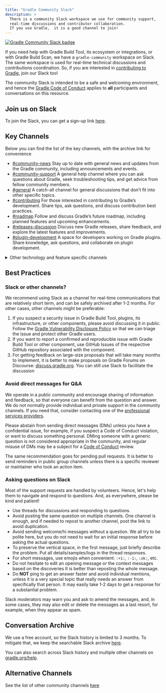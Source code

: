```yaml
---
title: "Gradle Community Slack"
description: >
  There is a community Slack workspace we use for community support,
  real-time discussions and contributor collaboration.
  If you use Gradle,  it is a good channel to join!
---
```


[![Gradle Community Slack badge](https://img.shields.io/badge/slack-Join%20the%20channel-brightgreen?style=flat&logo=slack)](https://gradle.org/slack-invite)

If you need help with Gradle Build Tool, its ecosystem or integrations, or with Gradle Build Scan,
we have a `gradle-community` workspace on Slack.
The same workspace is used for real-time technical discussions and contributions coordination.
So, if you are interested in [contributing to Gradle](./README.md), join our Slack too!

The community Slack is intended to be a safe and welcoming environment,
and hence the [Gradle Code of Conduct](https://gradle.org/conduct/)
applies to **all** participants and conversations on this resource.

## Join us on Slack

To join the Slack, you can get a sign-up link [here](https://gradle.org/slack-invite).

## Key Channels 

Below you can find the list of the key channels, with the archive link for convenience

* [#community-news](https://www.linen.dev/s/gradle-community/c/community-news)
Stay up to date with general news and updates from the Gradle community, including announcements and events.
* [#community-support](https://www.linen.dev/s/gradle-community)
A general help channel where you can ask questions about Gradle, seek troubleshooting tips, and get advice from fellow community members.
* [#general](https://www.linen.dev/s/gradle-community/c/general)
A catch-all channel for general discussions that don’t fit into other specific topics.
* [#contributing](https://www.linen.dev/s/gradle-community/c/contributing)
For those interested in contributing to Gradle’s development. Share tips, ask questions, and discuss contribution best practices.
* [#roadmap](https://www.linen.dev/s/gradle-community/c/roadmap)
Follow and discuss Gradle’s future roadmap, including planned features and upcoming enhancements.
* [#releases-discussion](https://www.linen.dev/s/gradle-community/c/releases-discussion)
Discuss new Gradle releases, share feedback, and explore the latest features and improvements.
* [#plugin-development](https://www.linen.dev/s/gradle-community/c/plugin-development)
A space for developers working on Gradle plugins. Share knowledge, ask questions, and collaborate on plugin development.

<details>
  <summary>Other technology and feature specific channels</summary>

[#github-integrations](https://www.linen.dev/s/gradle-community/c/github-integrations)
Discuss how Gradle integrates with GitHub, from Actions to Issues, and share best practices for smooth workflows.

[#kotlin-dsl](https://www.linen.dev/s/gradle-community/c/kotlin-dsl)
For developers working with Gradle’s Kotlin DSL. Share tips, ask questions, and discuss migrating from Groovy to Kotlin.

[#maven](https://www.linen.dev/s/gradle-community/c/maven)
A place for discussing Maven’s integration with Gradle, dependency resolution, and migrating builds between the two tools.

[#migrating-from-maven](https://www.linen.dev/s/gradle-community/c/migrating-from-maven)
Help and discussions about migrating from Maven to Gradle, including configuration tips and resolving compatibility issues.

[#native](https://www.linen.dev/s/gradle-community/c/native)
A channel for discussions about using Gradle for native development (C/C++, Rust, etc.) including build setups and performance tips.
Focus on integrating Gradle with Play Framework projects, including build configurations, performance, and troubleshooting.

[#android](https://www.linen.dev/s/gradle-community/c/android)
Dedicated to Android development using Gradle. Discuss build issues, configurations, and Gradle integration with Android projects.

[#caching](https://www.linen.dev/s/gradle-community/c/caching)
Focus on caching strategies in Gradle, including build cache optimization and troubleshooting.

[#gradleup](https://www.linen.dev/s/gradle-community/c/gradleup)
Discussions and updates about the GradleUp project, including user feedback, releases, and collaboration.

[#gradlex](https://www.linen.dev/s/gradle-community/c/gradlex)
Discuss the GradleX project, which provides additional Gradle tools and plugins to extend Gradle’s capabilities.

</details>


<!--
[#gsoc](https://www.linen.dev/s/gradle-community/c/gsoc)
A space for Google Summer of Code participants and mentors to collaborate on Gradle-related projects.
[#dpe-summit](https://www.linen.dev/s/gradle-community/c/dpe-summit)
A dedicated channel for discussions about the Developer Productivity Engineering Summit, including event details and networking.

[#feed](https://www.linen.dev/s/gradle-community/c/feed)
Automatic updates and notifications from various community sources, including GitHub, news, and blogs.

[#fun](https://www.linen.dev/s/gradle-community/c/fun)
A lighthearted channel for off-topic conversations, memes, and general fun within the Gradle community.

[#jobs](https://www.linen.dev/s/gradle-community/c/jobs)
Share and find job opportunities related to Gradle, build engineering, and software development.

[#random](https://www.linen.dev/s/gradle-community/c/random)
For completely off-topic conversations that don’t fit anywhere else. Relax and chat about anything.
-->
## Best Practices

### Slack or other channels?

We recommend using Slack as a channel for real-time communications that are relatively short term,
and can be safely archived after 1-2 months.
For other cases, other channels might be preferable:

1. If you suspect a security issue in Gradle Build Tool, plugins, its infrastructure, or other components,
   please avoid discussing it in public.
   Follow the [Gradle Vulnerability Disclosure Policy](../../dotgithub/SECURITY/README.md) so that we can triage the issue and protect other Gradle users.
2. If you want to report a confirmed and reproducible issue with Gradle Build Tool or other component,
   use GitHub Issues of the respective GitHub repository associated with the component.
3. For getting feedback on large-size proposals that will take many months to implement,
   it is better to make proposals on Gradle Forums on Discourse: [discuss.gradle.org](https://discuss.gradle.org).
   You can still use Slack to facilitate the discussion

### Avoid direct messages for Q&A

We operate in a public community and encourage sharing of information and feedback,
so that everyone can benefit from the question and answer.
We do not normally provide individual and private support in the community channels.
If you need that, consider contacting one of the [professional services providers](https://gradle.org/services/).

Please abstain from sending direct messages (DMs) unless you have a confidential issue,
for example, if you suspect a Code of Conduct violation,
or want to discuss something personal.
DMing someone with a generic question is not considered appropriate in the community,
and regular misuse of DMs may be a subject for a [Code of Conduct](https://gradle.org/conduct/) review.

The same recommendation goes for pending pull requests.
It is better to send reminders in public group channels
unless there is a specific reviewer or maintainer who took an action item.

### Asking questions on Slack

Most of the support requests are handled by volunteers.
Hence, let's help them to navigate and respond to questions.
And, as everywhere, please be kind and patient!

- Use threads for discussions and responding to questions.
- Avoid posting the same question on multiple channels.
  One channel is enough, and if needed to repost to another channel, post the link to avoid duplication.
- Avoid sending welcome/hi messages without a question.
  We all try to be polite here, but you do not need to wait for an initial response before
  asking the actual questions.
- To preserve the vertical space, in the first message, just briefly describe the problem.
  Put all details/samples/logs in the thread responses.
- For short messages, use emojis when convenient: `:+1:`, `:-1:`, `:ok:`, etc.
- Do not hesitate to edit an opening message or the context messages based on the discoveries
  It is better than reposting the whole message.
- Do **NOT** ping to get an answer faster and avoid individual mentions,
  unless it is a very special topic that really needs an answer from specifically that person.
  It may easily take 1-2 days to get a response for a substantial problem.

Slack moderators may warn you and ask to amend the messages,
and, in some cases, they may also edit or delete the messages as a last resort,
for example, when they appear as spam.

## Conversation Archive

We use a free account, so the Slack history is limited to 3 months.
To mitigate that, we keep
the searchable Slack archive [here](https://www.linen.dev/s/gradle-community).

You can also search across Slack history and multiple other channels on [gradle.org/help](https://gradle.org/help/).

## Alternative Channels

See the list of other community channels [here](../README.md)




